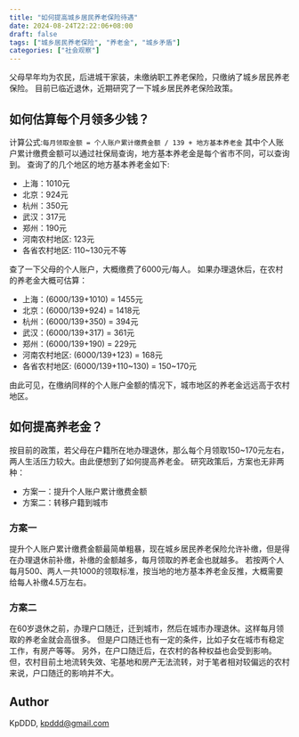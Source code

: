 ```yaml
---
title: "如何提高城乡居民养老保险待遇"
date: 2024-08-24T22:22:06+08:00
draft: false
tags: ["城乡居民养老保险", "养老金", "城乡矛盾"]
categories: ["社会观察"]
---
```


父母早年均为农民，后进城干家装，未缴纳职工养老保险，只缴纳了城乡居民养老保险。
目前已临近退休，近期研究了一下城乡居民养老保险政策。

## 如何估算每个月领多少钱？
计算公式:`每月领取金额 = 个人账户累计缴费金额 / 139 + 地方基本养老金`
其中个人账户累计缴费金额可以通过社保局查询，地方基本养老金是每个省市不同，可以查询到。
查询了的几个地区的地方基本养老金如下:
- 上海：1010元
- 北京：924元
- 杭州：350元
- 武汉：317元
- 郑州：190元
- 河南农村地区: 123元
- 各省农村地区: 110~130元不等

查了一下父母的个人账户，大概缴费了6000元/每人。
如果办理退休后，在农村的养老金大概可估算：
- 上海：(6000/139+1010) = 1455元
- 北京：(6000/139+924) = 1418元
- 杭州：(6000/139+350) = 394元
- 武汉：(6000/139+317) = 361元
- 郑州：(6000/139+190) = 229元
- 河南农村地区: (6000/139+123) = 168元
- 各省农村地区: (6000/139+110~130) = 150~170元

由此可见，在缴纳同样的个人账户金额的情况下，城市地区的养老金远远高于农村地区。

## 如何提高养老金？
按目前的政策，若父母在户籍所在地办理退休，那么每个月领取150~170元左右，两人生活压力较大。由此便想到了如何提高养老金。
研究政策后，方案也无非两种：
- 方案一：提升个人账户累计缴费金额
- 方案二：转移户籍到城市

### 方案一
提升个人账户累计缴费金额最简单粗暴，现在城乡居民养老保险允许补缴，但是得在办理退休前补缴，补缴的金额越多，每月领取的养老金也就越多。
若按两个人每月500、两人一共1000的领取标准，按当地的地方基本养老金反推，大概需要给每人补缴4.5万左右。

### 方案二
在60岁退休之前，办理户口随迁，迁到城市，然后在城市办理退休。这样每月领取的养老金就会高很多。
但是户口随迁也有一定的条件，比如子女在城市有稳定工作，有房产等等。
另外，在户口随迁后，在农村的各种权益也会受到影响。
但，农村目前土地流转失效、宅基地和房产无法流转，对于笔者相对较偏远的农村来说，户口随迁的影响并不大。

## Author
KpDDD, kpddd@gmail.com